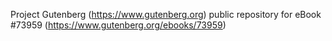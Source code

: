 Project Gutenberg (https://www.gutenberg.org) public repository for
eBook #73959 (https://www.gutenberg.org/ebooks/73959)
